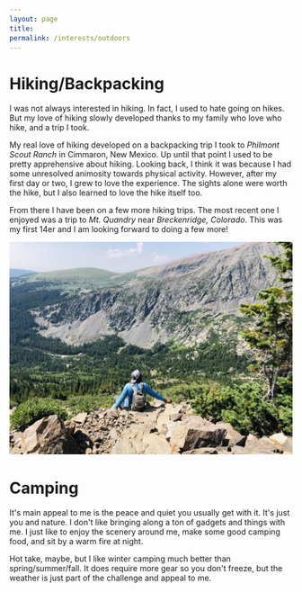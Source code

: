 ```yaml
---
layout: page
title: 
permalink: /interests/outdoors
---
```


# Hiking/Backpacking

I was not always interested in hiking. In fact, I used to hate going on hikes. But my love of hiking slowly developed thanks to my family who love who hike, and a trip I took.

My real love of hiking developed on a backpacking trip I took to *Philmont Scout Ranch* in Cimmaron, New Mexico. Up until that point I used to be pretty apprehensive about hiking. Looking back, I think it was because I had some unresolved animosity towards physical activity. However, after my first day or two, I grew to love the experience. The sights alone were worth the hike, but I also learned to love the hike itself too.

From there I have been on a few more hiking trips. The most recent one I enjoyed was a trip to *Mt. Quandry* near *Breckenridge, Colorado*. This was my first 14er and I am looking forward to doing a few more!

![Quandry Peak](/assets/img/quandry.jpg)

# Camping

It's main appeal to me is the peace and quiet you usually get with it. It's just you and nature. I don't like bringing along a ton of gadgets and things with me. I just like to enjoy the scenery around me, make some good camping food, and sit by a warm fire at night. 

Hot take, maybe, but I like winter camping much better than spring/summer/fall. It does require more gear so you don't freeze, but the weather is just part of the challenge and appeal to me.

